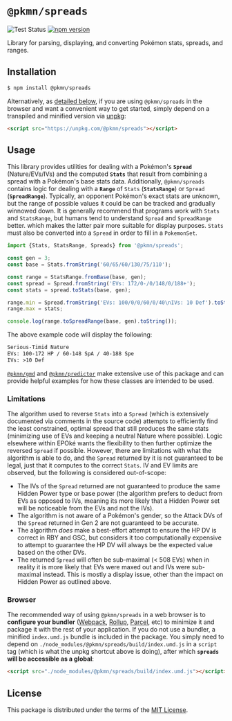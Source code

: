 # `@pkmn/spreads`

![Test Status](https://github.com/pkmn/EPOke/workflows/Tests/badge.svg)
[![npm version](https://img.shields.io/npm/v/@pkmn/spreads.svg)](https://www.npmjs.com/package/@pkmn/spreads)

Library for parsing, displaying, and converting Pokémon stats, spreads, and ranges.

## Installation

```sh
$ npm install @pkmn/spreads
```

Alternatively, as [detailed below](#browser), if you are using `@pkmn/spreads` in the browser and
want a convenient way to get started, simply depend on a transpiled and minified version via
[unpkg](https://unpkg.com/):

```html
<script src="https://unpkg.com/@pkmn/spreads"></script>
```

## Usage

This library provides utilities for dealing with a Pokémon's **`Spread`** (Nature/EVs/IVs) and the
computed **`Stats`** that result from combining a spread with a Pokémon's base stats data.
Additionally, `@pkmn/spreads` contains logic for dealing with a **`Range`** of `Stats`
(**`StatsRange`**) or `Spread` (**`SpreadRange`**). Typically, an opponent Pokémon's exact stats are
unknown, but the range of possible values it could be can be tracked and gradually winnowed down. It
is generally recommend that programs work with `Stats` and `StatsRange`, but humans tend to
understand `Spread` and `SpreadRange` better. which makes the latter pair more suitable for display
purposes. `Stats` must also be converted into a `Spread` in order to fill in a `PokemonSet`.

```ts
import {Stats, StatsRange, Spreads} from '@pkmn/spreads';

const gen = 3;
const base = Stats.fromString('60/65/60/130/75/110');

const range = StatsRange.fromBase(base, gen);
const spread = Spread.fromString('EVs: 172/0-/0/148/0/188+');
const stats = spread.toStats(base, gen);

range.min = Spread.fromString('EVs: 100/0/0/60/0/40\nIVs: 10 Def').toStats(base, gen);
range.max = stats;

console.log(range.toSpreadRange(base, gen).toString());
```

The above example code will display the following:

```txt
Serious-Timid Nature
EVs: 100-172 HP / 60-148 SpA / 40-188 Spe
IVs: >10 Def
```

[`@pkmn/gmd`](../gmd) and [`@pkmn/predictor`](../predictor) make extensive use of this package and
can provide helpful examples for how these classes are intended to be used.

### Limitations

The algorithm used to reverse `Stats` into a `Spread` (which is extensively documented via comments
in the source code) attempts to efficiently find the least constrained, optimal spread that still
produces the same stats (minimizing use of EVs and keeping a neutral Nature where possible). Logic
elsewhere within EPOké wants the flexibility to then further optimize the reversed `Spread` if
possible. However, there are limitations with what the algorithm is able to do, and the `Spread`
returned by it is not guaranteed to be legal, just that it computes to the correct `Stats`. IV and
EV limits are observed, but the following is considered out-of-scope:

- The IVs of the `Spread` returned are not guaranteed to produce the same Hidden Power type or base
  power (the algorithm prefers to deduct from EVs as opposed to IVs, meaning its more likely that a
  Hidden Power set will be noticeable from the EVs and not the IVs).
- The algorithm is not aware of a Pokémon's gender, so the Attack DVs of the `Spread` returned in
  Gen 2 are not guaranteed to be accurate.
- The algorithm *does* make a best-effort attempt to ensure the HP DV is correct in RBY and GSC, but
  considers it too computationally expensive to attempt to guarantee the HP DV will always be the
  expected value based on the other DVs.
- The returned `Spread` will often be sub-maximal (< 508 EVs) when in  reality it is more likely
  that EVs were maxed out and IVs were sub-maximal instead. This is mostly a display issue, other
  than the impact on Hidden Power as outlined above.

### Browser

The recommended way of using `@pkmn/spreads` in a web browser is to **configure your bundler**
([Webpack](https://webpack.js.org/), [Rollup](https://rollupjs.org/),
[Parcel](https://parceljs.org/), etc) to minimize it and package it with the rest of your
application. If you do not use a bundler, a minified `index.umd.js` bundle is included in the
package. You simply need to depend on `./node_modules/@pkmn/spreads/build/index.umd.js` in a
`script` tag (which is what the unpkg shortcut above is doing), after which **`spreads` will be
accessible as a global**:

```html
<script src="./node_modules/@pkmn/spreads/build/index.umd.js"></script>
```

## License

This package is distributed under the terms of the [MIT License](LICENSE).
